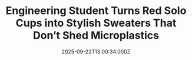---
title: "Engineering Student Turns Red Solo Cups into Stylish Sweaters That Don’t Shed Microplastics"
date: 2025-09-22T13:00:34.000Z
category: Human Kindness
externalLink: "https://www.goodnewsnetwork.org/engineering-student-turns-red-solo-cups-into-stylish-sweaters-that-dont-shed-microplastics/"
image: ""
excerpt: "A college engineering student is making headlines for her clothing line that spins red solo cups thrown away after fraternity parties into soft sweaters and beanie caps. The process addresses every concern or question one might have, and is finding a second life for these hard-to-recycle cups. Made by companies like Solo and Hefty, solo […] The post Engineering Student…"
---